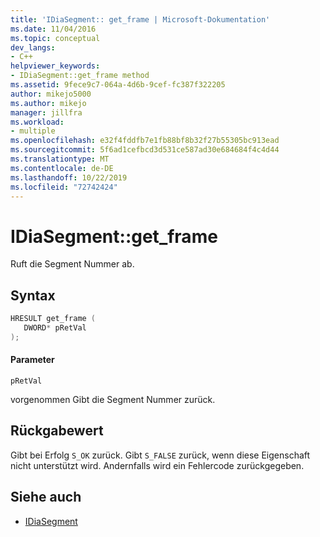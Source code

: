 ```yaml
---
title: 'IDiaSegment:: get_frame | Microsoft-Dokumentation'
ms.date: 11/04/2016
ms.topic: conceptual
dev_langs:
- C++
helpviewer_keywords:
- IDiaSegment::get_frame method
ms.assetid: 9fece9c7-064a-4d6b-9cef-fc387f322205
author: mikejo5000
ms.author: mikejo
manager: jillfra
ms.workload:
- multiple
ms.openlocfilehash: e32f4fddfb7e1fb88bf8b32f27b55305bc913ead
ms.sourcegitcommit: 5f6ad1cefbcd3d531ce587ad30e684684f4c4d44
ms.translationtype: MT
ms.contentlocale: de-DE
ms.lasthandoff: 10/22/2019
ms.locfileid: "72742424"
---
```

# <a name="idiasegmentget_frame"></a>IDiaSegment::get_frame
Ruft die Segment Nummer ab.

## <a name="syntax"></a>Syntax

```C++
HRESULT get_frame ( 
   DWORD* pRetVal
);
```

#### <a name="parameters"></a>Parameter
 `pRetVal`

vorgenommen Gibt die Segment Nummer zurück.

## <a name="return-value"></a>Rückgabewert
 Gibt bei Erfolg `S_OK` zurück. Gibt `S_FALSE` zurück, wenn diese Eigenschaft nicht unterstützt wird. Andernfalls wird ein Fehlercode zurückgegeben.

## <a name="see-also"></a>Siehe auch
- [IDiaSegment](../../debugger/debug-interface-access/idiasegment.md)